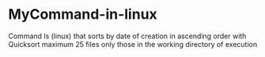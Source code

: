 # MyCommand-in-linux
Command ls (linux) that sorts by date of creation in ascending order with Quicksort maximum 25 files only those in the working directory of execution
